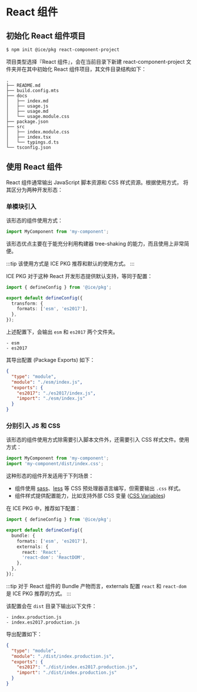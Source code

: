 # React 组件

## 初始化 React 组件项目

```bash
$ npm init @ice/pkg react-component-project
```

项目类型选择『React 组件』，会在当前目录下新建 react-component-project 文件夹并在其中初始化 React 组件项目，其文件目录结构如下：

```shell
.
├── README.md
├── build.config.mts
├── docs
│   ├── index.md 
│   ├── usage.js
│   ├── usage.md
│   └── usage.module.css
├── package.json
├── src                      
│   ├── index.module.css    
│   ├── index.tsx
│   └── typings.d.ts
└── tsconfig.json
```

## 使用 React 组件

React 组件通常输出 JavaScript 脚本资源和 CSS 样式资源。根据使用方式， 将其区分为两种开发形态：

### 单模块引入

该形态的组件使用方式：

```ts
import MyComponent from 'my-component';
```

该形态优点主要在于能充分利用构建器 tree-shaking 的能力，而且使用上非常简便。

:::tip
该使用方式是 ICE PKG 推荐和默认的使用方式。
:::

ICE PKG 对于这种 React 开发形态提供默认支持，等同于配置：

```ts title=build.config.mts
import { defineConfig } from '@ice/pkg';

export default defineConfig({
  transform: {
    formats: ['esm', 'es2017'],
  },
});
```

上述配置下，会输出 `esm` 和 `es2017` 两个文件夹。

```shell
- esm
- es2017
```

其导出配置 (Package Exports) 如下：

```json title=package.json
{
  "type": "module",
  "module": "./esm/index.js",
  "exports": {
    "es2017": "./es2017/index.js",
    "import": "./esm/index.js"
  }
}
```

### 分别引入 JS 和 CSS

该形态的组件使用方式除需要引入脚本文件外，还需要引入 CSS 样式文件。使用方式：

```ts
import MyComponent from 'my-component';
import 'my-component/dist/index.css';
```

这种形态的组件开发适用于下列场景：

+ 组件使用 [sass](https://github.com/sass/sass)、[less](https://github.com/less/less.js) 等 CSS 预处理器语言编写，但需要输出 `.css` 样式。
+ 组件样式提供配置能力，比如支持外部 CSS 变量 ([CSS Variables](https://developer.mozilla.org/en-US/docs/Web/CSS/Using_CSS_custom_properties))

在 ICE PKG 中，推荐如下配置：

```ts title=build.config.mts
import { defineConfig } from '@ice/pkg';

export default defineConfig({
  bundle: {
    formats: ['esm', 'es2017'],
    externals: {
      react: 'React',
      'react-dom': 'ReactDOM',
    },
  },
});
```

:::tip
对于 React 组件的 Bundle 产物而言，externals 配置 `react` 和 `react-dom` 是 ICE PKG 推荐的方式。
:::

该配置会在 `dist` 目录下输出以下文件：

```shell
- index.production.js
- index.es2017.production.js
```

导出配置如下：

```json title=package.json
{
  "type": "module",
  "module": "./dist/index.production.js",
  "exports": {
    "es2017": "./dist/index.es2017.production.js",
    "import": "./dist/index.production.js"
  }
}
```
